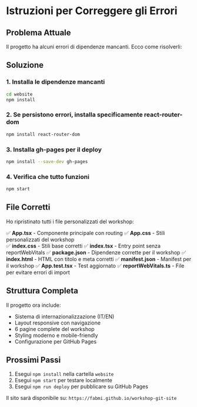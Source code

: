 # Istruzioni per Correggere gli Errori

## Problema Attuale
Il progetto ha alcuni errori di dipendenze mancanti. Ecco come risolverli:

## Soluzione

### 1. Installa le dipendenze mancanti
```bash
cd website
npm install
```

### 2. Se persistono errori, installa specificamente react-router-dom
```bash
npm install react-router-dom
```

### 3. Installa gh-pages per il deploy
```bash
npm install --save-dev gh-pages
```

### 4. Verifica che tutto funzioni
```bash
npm start
```

## File Corretti

Ho ripristinato tutti i file personalizzati del workshop:

✅ **App.tsx** - Componente principale con routing
✅ **App.css** - Stili personalizzati del workshop  
✅ **index.css** - Stili base corretti
✅ **index.tsx** - Entry point senza reportWebVitals
✅ **package.json** - Dipendenze corrette per il workshop
✅ **index.html** - HTML con titolo e meta corretti
✅ **manifest.json** - Manifest per il workshop
✅ **App.test.tsx** - Test aggiornato
✅ **reportWebVitals.ts** - File per evitare errori di import

## Struttura Completa

Il progetto ora include:
- Sistema di internazionalizzazione (IT/EN)
- Layout responsive con navigazione
- 6 pagine complete del workshop
- Styling moderno e mobile-friendly
- Configurazione per GitHub Pages

## Prossimi Passi

1. Esegui `npm install` nella cartella `website`
2. Esegui `npm start` per testare localmente
3. Esegui `npm run deploy` per pubblicare su GitHub Pages

Il sito sarà disponibile su: `https://fabmi.github.io/workshop-git-site`
